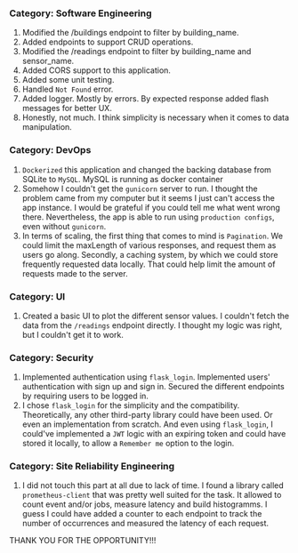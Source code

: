 ### Category: Software Engineering

1. Modified the /buildings endpoint to filter by building_name.
2. Added endpoints to support CRUD operations.
3. Modified the /readings endpoint to filter by building_name and sensor_name.
4. Added CORS support to this application.
5. Added some unit testing.
6. Handled `Not Found` error.
7. Added logger. Mostly by errors. By expected response added flash messages for better UX.
8. Honestly, not much. I think simplicity is necessary when it comes to data manipulation.

### Category: DevOps

1. `Dockerized` this application and changed the backing database from SQLite to `MySQL`. MySQL is running as docker container
2. Somehow I couldn't get the `gunicorn` server to run. I thought the problem came from my computer but it seems I just can't access the app instance. I would be grateful if you could tell me what went wrong there. Nevertheless, the app is able to run using `production configs`, even without `gunicorn`.
3. In terms of scaling, the first thing that comes to mind is `Pagination`. We could limit the maxLength of various responses, and request them as users go along. Secondly, a caching system, by which we could store frequently requested data locally. That could help limit the amount of requests made to the server.

### Category: UI

1. Created a basic UI to plot the different sensor values. I couldn't fetch the data from the `/readings` endpoint directly. I thought my logic was right, but I couldn't get it to work.

### Category: Security

1. Implemented authentication using `flask_login`. Implemented users' authentication with sign up and sign in. Secured the different endpoints by requiring users to be logged in.
2. I chose `flask_login` for the simplicity and the compatibility. Theoretically, any other third-party library could have been used. Or even an implementation from scratch. And even using `flask_login`, I could've implemented a `JWT` logic with an expiring token and could have stored it locally, to allow a `Remember me` option to the login.

### Category: Site Reliability Engineering

1. I did not touch this part at all due to lack of time. I found a library called `prometheus-client` that was pretty well suited for the task. It allowed to count event and/or jobs, measure latency and build histogramms. I guess I could have added a counter to each endpoint to track the number of occurrences and measured the latency of each request.

THANK YOU FOR THE OPPORTUNITY!!!
